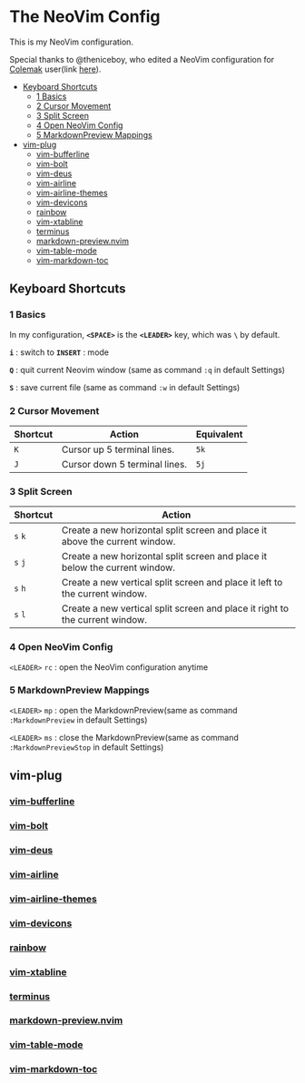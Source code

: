 # The NeoVim Config
This is my NeoVim configuration.

Special thanks to @theniceboy, who edited a NeoVim configuration for [Colemak](https://colemak.com/) user(link [here](https://github.com/theniceboy/nvim)).

<!-- TOC GFM -->

* [Keyboard Shortcuts](#keyboard-shortcuts)
	- [1 Basics](#1-basics)
	- [2 Cursor Movement](#2-cursor-movement)
	- [3 Split Screen](#3-split-screen)
	- [4 Open NeoVim Config](#4-open-neovim-config)
	- [5 MarkdownPreview Mappings](#5-markdownpreview-mappings)
* [vim-plug](#vim-plug)
	- [vim-bufferline](#vim-bufferline)
	- [vim-bolt](#vim-bolt)
	- [vim-deus](#vim-deus)
	- [vim-airline](#vim-airline)
	- [vim-airline-themes](#vim-airline-themes)
	- [vim-devicons](#vim-devicons)
	- [rainbow](#rainbow)
	- [vim-xtabline](#vim-xtabline)
	- [terminus](#terminus)
	- [markdown-preview.nvim](#markdown-previewnvim)
	- [vim-table-mode](#vim-table-mode)
	- [vim-markdown-toc](#vim-markdown-toc)

<!-- /TOC -->
## Keyboard Shortcuts
### 1 Basics
In my configuration, **`<SPACE>`** is the **`<LEADER>`** key, which was **`\`** by default.

**`i`** : switch to **`INSERT`** : mode

**`Q`** : quit current Neovim window (same as command `:q` in default Settings)

**`S`** : save current file (same as command `:w` in default Settings)

### 2 Cursor Movement
| Shortcut  | Action                         | Equivalent  |
|-----------|--------------------------------|-------------|
| `K`       | Cursor up 5 terminal lines.    | `5k`        |
| `J`       | Cursor down 5 terminal lines.  | `5j`        |

### 3 Split Screen
| Shortcut  | Action                                                                        |
|-----------|-------------------------------------------------------------------------------|
| `s` `k`   | Create a new horizontal split screen and place it above the current window.   |
| `s` `j`   | Create a new horizontal split screen and place it below the current window.   |
| `s` `h`   | Create a new vertical split screen and place it left to the current window.   |
| `s` `l`   | Create a new vertical split screen and place it right to the current window.  |
 
### 4 Open NeoVim Config
`<LEADER>` `rc` : open the NeoVim configuration anytime 

### 5 MarkdownPreview Mappings
`<LEADER>` `mp` : open the MarkdownPreview(same as command `:MarkdownPreview` in default Settings) 

`<LEADER>` `ms` : close the MarkdownPreview(same as command `:MarkdownPreviewStop` in default Settings)

## vim-plug
### [vim-bufferline](https://github.com/bling/vim-bufferline)
### [vim-bolt](https://github.com/bpietravalle/vim-bolt)
### [vim-deus](https://github.com/ajmwagar/vim-deus)
### [vim-airline](https://github.com/vim-airline/vim-airline)
### [vim-airline-themes](https://github.com/vim-airline/vim-airline-themes)
### [vim-devicons](https://github.com/ryanoasis/vim-devicons)
### [rainbow](https://github.com/luochen1990/rainbow)
### [vim-xtabline](https://github.com/mg979/vim-xtabline)
### [terminus](https://github.com/wincent/terminus)
### [markdown-preview.nvim](https://github.com/iamcco/markdown-preview.nvim)
### [vim-table-mode](https://github.com/dhruvasagar/vim-table-mode)
### [vim-markdown-toc](https://github.com/mzlogin/vim-markdown-toc)
